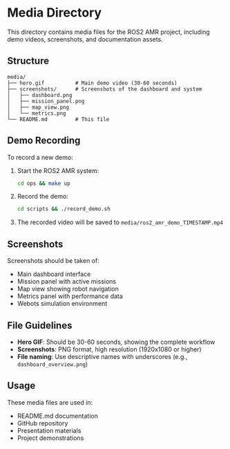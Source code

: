# Media Directory

This directory contains media files for the ROS2 AMR project, including demo videos, screenshots, and documentation assets.

## Structure

```
media/
├── hero.gif          # Main demo video (30-60 seconds)
├── screenshots/      # Screenshots of the dashboard and system
│   ├── dashboard.png
│   ├── mission_panel.png
│   ├── map_view.png
│   └── metrics.png
└── README.md         # This file
```

## Demo Recording

To record a new demo:

1. Start the ROS2 AMR system:
   ```bash
   cd ops && make up
   ```

2. Record the demo:
   ```bash
   cd scripts && ./record_demo.sh
   ```

3. The recorded video will be saved to `media/ros2_amr_demo_TIMESTAMP.mp4`

## Screenshots

Screenshots should be taken of:
- Main dashboard interface
- Mission panel with active missions
- Map view showing robot navigation
- Metrics panel with performance data
- Webots simulation environment

## File Guidelines

- **Hero GIF**: Should be 30-60 seconds, showing the complete workflow
- **Screenshots**: PNG format, high resolution (1920x1080 or higher)
- **File naming**: Use descriptive names with underscores (e.g., `dashboard_overview.png`)

## Usage

These media files are used in:
- README.md documentation
- GitHub repository
- Presentation materials
- Project demonstrations

